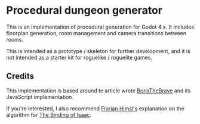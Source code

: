 # Procedural dungeon generator

This is an implementation of procedural generation for Godot 4.x. It includes floorplan generation, room management and camera transitions between rooms.

This is intended as a prototype / skeleton for further development, and it is not intended as a starter kit for roguelike / roguelite games.

## Credits

This implementation is based around te article wrote [BorisTheBrave](https://www.boristhebrave.com/2020/09/12/dungeon-generation-in-binding-of-isaac/) and its JavaScript implementation.

If you're interested, I also recommend [Florian Himsl's](https://www.youtube.com/watch?v=1-HIA6-LBJc) explanation on the algorithm for [The Binding of Isaac](https://store.steampowered.com/app/113200/The_Binding_of_Isaac/).